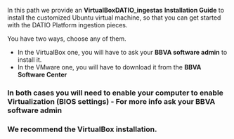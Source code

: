 In this path we provide an **VirtualBoxDATIO_ingestas** **Installation Guide** to  install the customized Ubuntu virtual machine, so that you can get started with the DATIO Platform ingestion pieces.

You have two ways, choose any of them.
 - In the VirtualBox one, you will have to ask your **BBVA software admin** to install it.
 - In the VMware one, you will have to download it from the **BBVA Software Center**
 
### In both cases you will need to enable your computer to enable Virtualization (BIOS settings) - For more info ask your BBVA software admin
### We recommend the VirtualBox installation.